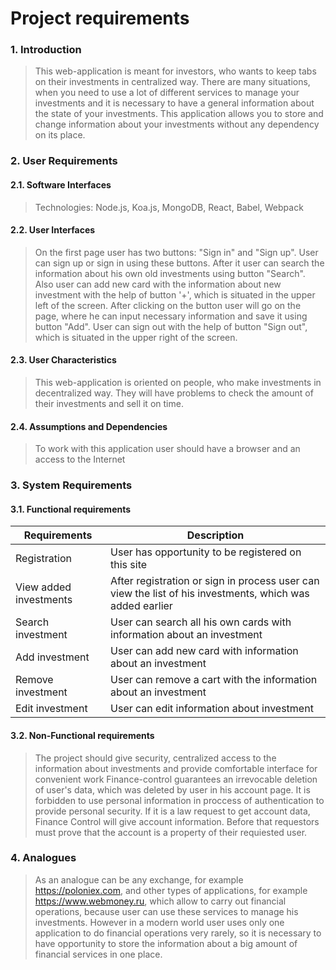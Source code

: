 # Project requirements



### 1. Introduction

> This web-application is meant for investors, who wants to keep tabs on their investments in centralized way.
There are many situations, when you need to use a lot of different services to manage your investments and
 it is necessary to have a general information about the state of your investments. This application allows you to store and change information about your investments without any dependency on its place.



### 2. User Requirements



#### 2.1. Software Interfaces



> Technologies: Node.js, Koa.js, MongoDB, React, Babel, Webpack



#### 2.2. User Interfaces



>On the first page user has two buttons: "Sign in" and "Sign up".  User can sign up or sign in using these buttons. After it user can search the information about his own old investments using button "Search".
Also user can add new card with the information about new investment with the help of button '+', which is situated in the upper left of the screen. After clicking on the button user will go on the page, where he can input necessary information and save it using button "Add".
User can sign out with the help of button "Sign out", which is situated in the upper right of the screen.



#### 2.3. User Characteristics



> This web-application is oriented on people, who make investments in 
decentralized way. They will have problems to check the amount of their investments and sell it on time.



#### 2.4. Assumptions and Dependencies



> To work with this application user should have a browser and an access to the Internet



### 3. System Requirements



#### 3.1. Functional requirements



Requirements | Description
--- | ---
Registration| User has opportunity to be registered on this site
View added investments | After registration or sign in process user can view the list of his investments, which was added earlier
Search investment| User can search all his own cards with information about an investment 
Add investment | User can add new card with information about an investment
Remove investment| User can remove a cart with the information about an investment 
Edit investment| User can edit information about investment

#### 3.2. Non-Functional requirements

> The project should give security, centralized access to the information about investments and provide comfortable interface for convenient work
> Finance-control guarantees an irrevocable deletion of user's data, which was deleted by user in his account page.
> It is forbidden to use personal information in proccess of authentication to provide personal security.
> If it is a law request to get account data, Finance Control will give account information. Before that requestors must prove that the account is a property of their requiested user. 

### 4. Analogues

> As an analogue can be any exchange, for example https://poloniex.com, and other types of applications, for example https://www.webmoney.ru, which allow to carry out financial operations, because user can use these services to manage his investments.
However in a modern world user uses only one application to do financial operations very rarely, so it is necessary to have opportunity to store the information about a big amount of financial services in one place.
